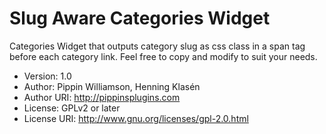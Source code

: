 # Slug Aware Categories Widget
Categories Widget that outputs category slug as css class in a span tag before each category link. Feel free to copy and modify to suit your needs.
* Version: 1.0
* Author: Pippin Williamson, Henning Klasén
* Author URI: http://pippinsplugins.com
* License: GPLv2 or later
* License URI: http://www.gnu.org/licenses/gpl-2.0.html

